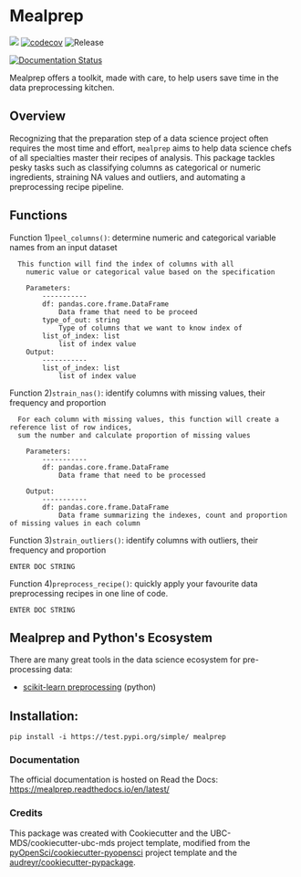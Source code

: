 # Mealprep 

![](https://github.com/mglu123/mealprep/workflows/build/badge.svg) [![codecov](https://codecov.io/gh/mglu123/foocat/branch/master/graph/badge.svg)](https://codecov.io/gh/mglu123/mealprep) ![Release](https://github.com/mglu123/mealprep/workflows/Release/badge.svg)

[![Documentation Status](https://readthedocs.org/projects/mealprep/badge/?version=latest)](https://mealprep.readthedocs.io/en/latest/?badge=latest)

Mealprep offers a toolkit, made with care, to help users save time in the data preprocessing kitchen.

## Overview

Recognizing that the preparation step of a data science project often requires the most time and effort, `mealprep` aims to help data science chefs of all specialties master their recipes of analysis. This package tackles pesky tasks such as classifying columns as categorical or numeric ingredients, straining NA values and outliers, and automating a preprocessing recipe pipeline.

## Functions
Function 1)`peel_columns()`: determine numeric and categorical variable names from an input dataset
```
  This function will find the index of columns with all
    numeric value or categorical value based on the specification

    Parameters:
        -----------
        df: pandas.core.frame.DataFrame
            Data frame that need to be proceed
        type_of_out: string
            Type of columns that we want to know index of
        list_of_index: list
            list of index value
    Output:
        -----------
        list_of_index: list
            list of index value

```

Function 2)`strain_nas()`: identify columns with missing values, their frequency and proportion
```
  For each column with missing values, this function will create a reference list of row indices, 
  sum the number and calculate proportion of missing values 

    Parameters:
        -----------
        df: pandas.core.frame.DataFrame
            Data frame that need to be processed

    Output:
        -----------
        df: pandas.core.frame.DataFrame
            Data frame summarizing the indexes, count and proportion of missing values in each column
```

Function 3)`strain_outliers()`: identify columns with outliers, their frequency and proportion
```
ENTER DOC STRING
```

Function 4)`preprocess_recipe()`: quickly apply your favourite data preprocessing recipes in one line of code.
```
ENTER DOC STRING
```

## Mealprep and Python's Ecosystem

There are many great tools in the data science ecosystem for pre-processing data:

- [scikit-learn preprocessing](https://scikit-learn.org/stable/modules/preprocessing.html) (python)



## Installation:

```
pip install -i https://test.pypi.org/simple/ mealprep
```



### Documentation
The official documentation is hosted on Read the Docs: <https://mealprep.readthedocs.io/en/latest/>

### Credits
This package was created with Cookiecutter and the UBC-MDS/cookiecutter-ubc-mds project template, modified from the [pyOpenSci/cookiecutter-pyopensci](https://github.com/pyOpenSci/cookiecutter-pyopensci) project template and the [audreyr/cookiecutter-pypackage](https://github.com/audreyr/cookiecutter-pypackage).
